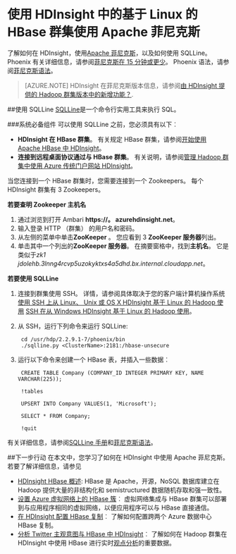<properties 
   pageTitle="使用 Apache 菲尼克斯和团队在 HDInsight |Microsoft Azure" 
   description="了解如何使用在 HDInsight，Apache 菲尼克斯以及如何安装和配置您的工作站连接到 HDInsight 在 HBase 群集上的团队。" 
   services="hdinsight" 
   documentationCenter="" 
   authors="mumian" 
   manager="jhubbard" 
   editor="cgronlun"/>

<tags
   ms.service="hdinsight"
   ms.devlang="na"
   ms.topic="article"
   ms.tgt_pltfrm="na"
   ms.workload="big-data" 
   ms.date="09/02/2016"
   ms.author="jgao"/>

# <a name="use-apache-phoenix-with-linux-based-hbase-clusters-in-hdinsight"></a>使用 HDInsight 中的基于 Linux 的 HBase 群集使用 Apache 菲尼克斯  

了解如何在 HDInsight，使用[Apache 菲尼克斯](http://phoenix.apache.org/)，以及如何使用 SQLLine。 Phoenix 有关详细信息，请参阅[菲尼克斯在 15 分钟或更少](http://phoenix.apache.org/Phoenix-in-15-minutes-or-less.html)。 Phoenix 语法，请参阅[菲尼克斯语法](http://phoenix.apache.org/language/index.html)。

>[AZURE.NOTE] HDInsight 在菲尼克斯版本信息，请参阅[由 HDInsight 提供的 Hadoop 群集版本中的新增功能？][hdinsight-versions].

##<a name="use-sqlline"></a>使用 SQLLine
[SQLLine](http://sqlline.sourceforge.net/)是一个命令行实用工具来执行 SQL。 

###<a name="prerequisites"></a>系统必备组件
可以使用 SQLLine 之前，您必须具有以下︰

- **HDInsight 在 HBase 群集**。 有关规定 HBase 群集，请参阅[开始使用 Apache HBase 中 HDInsight][hdinsight-hbase-get-started]。
- **连接到远程桌面协议通过与 HBase 群集**。 有关说明，请参阅[管理 Hadoop 群集中使用 Azure 传统门户网站 HDInsight][hdinsight-manage-portal]。


当您连接到一个 HBase 群集时，您需要连接到一个 Zookeepers。 每个 HDInsight 群集有 3 Zookeepers。 

**若要查明 Zookeeper 主机名**

1. 通过浏览到打开 Ambari **https://<ClusterName>。 azurehdinsight.net**。
2. 输入登录 HTTP （群集） 的用户名和密码。
3. 从左侧的菜单中单击**ZooKeeper** 。 您应看到 3 **ZooKeeper 服务器**列出。
4. 单击其中一个列出的**ZooKeeper 服务器**。 在摘要窗格中，找到**主机名**。 它是类似于*zk1 jdolehb.3lnng4rcvp5uzokyktxs4a5dhd.bx.internal.cloudapp.net*。

**若要使用 SQLLine**

1. 连接到群集使用 SSH。 详情，请参阅具体取决于您的客户端计算机操作系统[使用 SSH 上从 Linux、 Unix 或 OS X HDInsight 基于 Linux 的 Hadoop 使用](hdinsight-hadoop-linux-use-ssh-unix.md) [SSH 在从 Windows HDInsight 基于 Linux 的 Hadoop 使用](hdinsight-hadoop-linux-use-ssh-windows.md)。

2. 从 SSH，运行下列命令来运行 SQLLine:

        cd /usr/hdp/2.2.9.1-7/phoenix/bin
        ./sqlline.py <ClusterName>:2181:/hbase-unsecure

2. 运行以下命令来创建一个 HBase 表，并插入一些数据︰

        CREATE TABLE Company (COMPANY_ID INTEGER PRIMARY KEY, NAME VARCHAR(225));
    
        !tables
        
        UPSERT INTO Company VALUES(1, 'Microsoft');
        
        SELECT * FROM Company;
        
        !quit

有关详细信息，请参阅[SQLLine 手册](http://sqlline.sourceforge.net/#manual)和[菲尼克斯语法](http://phoenix.apache.org/language/index.html)。


 
##<a name="next-steps"></a>下一步行动
在本文中，您学习了如何在 HDInsight 中使用 Apache 菲尼克斯。  若要了解详细信息，请参见

- [HDInsight HBase 概述][hdinsight-hbase-overview]: HBase 是 Apache，开源，NoSQL 数据库建立在 Hadoop 提供大量的非结构化和 semistructured 数据随机存取和强一致性。
- [设置 Azure 虚拟网络上的 HBase 簇][hdinsight-hbase-provision-vnet]︰ 虚拟网络集成与 HBase 群集可以部署到与应用程序相同的虚拟网络，以便应用程序可以与 HBase 直接通信。
- [在 HDInsight 配置 HBase 复制](hdinsight-hbase-geo-replication.md)︰ 了解如何配置跨两个 Azure 数据中心 HBase 复制。 
- [分析 Twitter 主观意图与 HBase 中 HDInsight][hbase-twitter-sentiment]︰ 了解如何在 Hadoop 群集在 HDInsight 中使用 HBase 进行实时[观点分析](http://en.wikipedia.org/wiki/Sentiment_analysis)的重要数据。

[azure-portal]: https://portal.azure.com
[vnet-point-to-site-connectivity]: https://msdn.microsoft.com/library/azure/09926218-92ab-4f43-aa99-83ab4d355555#BKMK_VNETPT

[hdinsight-versions]: hdinsight-component-versioning.md
[hdinsight-hbase-get-started]: hdinsight-hbase-tutorial-get-started.md
[hdinsight-manage-portal]: hdinsight-administer-use-management-portal.md#connect-to-hdinsight-clusters-by-using-rdp
[hdinsight-hbase-provision-vnet]: hdinsight-hbase-provision-vnet.md
[hdinsight-hbase-overview]: hdinsight-hbase-overview.md
[hbase-twitter-sentiment]: hdinsight-hbase-analyze-twitter-sentiment.md

[hdinsight-hbase-phoenix-sqlline]: ./media/hdinsight-hbase-phoenix-squirrel/hdinsight-hbase-phoenix-sqlline.png
[img-certificate]: ./media/hdinsight-hbase-phoenix-squirrel/hdinsight-hbase-vpn-certificate.png
[img-vnet-diagram]: ./media/hdinsight-hbase-phoenix-squirrel/hdinsight-hbase-vnet-point-to-site.png
[img-squirrel-driver]: ./media/hdinsight-hbase-phoenix-squirrel/hdinsight-hbase-squirrel-driver.png
[img-squirrel-alias]: ./media/hdinsight-hbase-phoenix-squirrel/hdinsight-hbase-squirrel-alias.png
[img-squirrel]: ./media/hdinsight-hbase-phoenix-squirrel/hdinsight-hbase-squirrel.png
[img-squirrel-sql]: ./media/hdinsight-hbase-phoenix-squirrel/hdinsight-hbase-squirrel-sql.png


 
